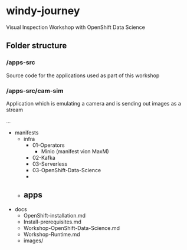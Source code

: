 # windy-journey

Visual Inspection Workshop with OpenShift Data Science

## Folder structure

### /apps-src

Source code for the applications used as part of this workshop

### /apps-src/cam-sim

Application which is emulating a camera and is sending out images as a stream

...

- manifests
  - infra
    - 01-Operators
      - Minio (manifest vion MaxM)
    - 02-Kafka
    - 03-Serverless
    - 03-OpenShift-Data-Science
    -
  - apps
    -
- docs
  - OpenShift-installation.md
  - Install-prerequisites.md
  - Workshop-OpenShift-Data-Science.md
  - Workshop-Runtime.md
  - images/
